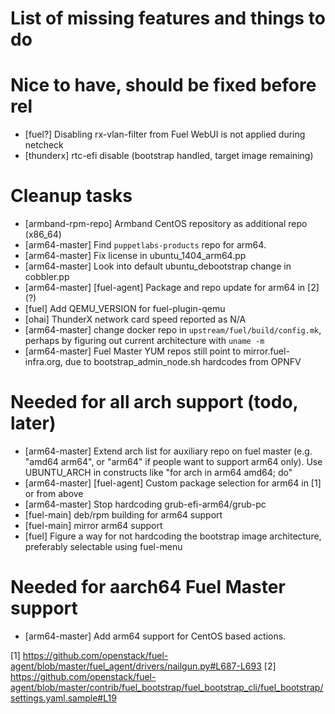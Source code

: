 List of missing features and things to do
=========================================

Nice to have, should be fixed before rel
=========================================
* [fuel?] Disabling rx-vlan-filter from Fuel WebUI is not applied during netcheck
* [thunderx] rtc-efi disable (bootstrap handled, target image remaining)

Cleanup tasks
=========================================
* [armband-rpm-repo] Armband CentOS repository as additional repo (x86_64)
* [arm64-master] Find `puppetlabs-products` repo for arm64.
* [arm64-master] Fix license in ubuntu_1404_arm64.pp
* [arm64-master] Look into default ubuntu_debootstrap change in cobbler.pp
* [arm64-master] [fuel-agent] Package and repo update for arm64 in [2] (?)
* [fuel] Add QEMU_VERSION for fuel-plugin-qemu
* [ohai] ThunderX network card speed reported as N/A
* [arm64-master] change docker repo in `upstream/fuel/build/config.mk`,
  perhaps by figuring out current architecture with `uname -m`
* [arm64-master] Fuel Master YUM repos still point to mirror.fuel-infra.org,
  due to bootstrap_admin_node.sh hardcodes from OPNFV

Needed for all arch support (todo, later)
=========================================
* [arm64-master] Extend arch list for auxiliary repo on fuel master
  (e.g. "amd64 arm64", or "arm64" if people want to support arm64 only).
  Use UBUNTU_ARCH in constructs like "for arch in arm64 amd64; do"
* [arm64-master] [fuel-agent] Custom package selection for arm64 in [1] or from above
* [arm64-master] Stop hardcoding grub-efi-arm64/grub-pc 
* [fuel-main] deb/rpm building for arm64 support
* [fuel-main] mirror arm64 support
* [fuel] Figure a way for not hardcoding the bootstrap image architecture,
  preferably selectable using fuel-menu

Needed for aarch64 Fuel Master support
=========================================
* [arm64-master] Add arm64 support for CentOS based actions.

[1] https://github.com/openstack/fuel-agent/blob/master/fuel_agent/drivers/nailgun.py#L687-L693
[2] https://github.com/openstack/fuel-agent/blob/master/contrib/fuel_bootstrap/fuel_bootstrap_cli/fuel_bootstrap/settings.yaml.sample#L19
